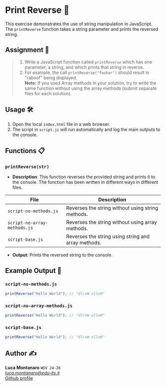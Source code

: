 # Print Reverse 🔄

This exercise demonstrates the use of string manipulation in JavaScript. The `printReverse` function takes a string parameter and prints the reversed string.

## Assignment 📝

> 1. Write a JavaScript function called `printReverse` which has one parameter, a string, and which prints that string in reverse.
> 2. For example, the call `printReverse("foobar")` should result in "raboof" being displayed.  
> **Note:** If you used Array methods in your solution, try to write the same function without using the array methods (submit separate files for each solution).

## Usage 🛠️

1. Open the local `index.html` file in a web browser.
2. The script in `script.js` will run automatically and log the main outputs to the console.

## Functions 📋

### `printReverse(str)`

- **Description**: This function reverses the provided string and prints it to the console. The function has been written in different ways in different files.

| File                      | Description                                                                 |
|---------------------------|-----------------------------------------------------------------------------|
| `script-no-methods.js`    | Reverses the string without using string methods.                           |
| `script-no-array-methods.js` | Reverses the string without using array methods.                          |
| `script-base.js`          | Reverses the string using string and array methods.                         |

- **Output**: Prints the reversed string to the console.

## Example Output 📜

### `script-no-methods.js`

```javascript
printReverse("Hello World"); // "dlroW olleH"
```

### `script-no-array-methods.js`

```javascript
printReverse("Hello World"); // "dlroW olleH"
```

### `script-base.js`

```javascript
printReverse("Hello World"); // "dlroW olleH"
```

## Author ✍️

**Luca Montanaro** `WDV 24-26`  
*luca.montanaro@edu-its.it*  
[Github profile](https://github.com/LucaM0nt)